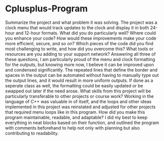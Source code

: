 # Cplusplus-Program
Summarize the project and what problem it was solving.
  The project was a clock menu that would track updates to the clock and display it in both 24-hour and 12-hour formats.
What did you do particularly well?
Where could you enhance your code? How would these improvements make your code more efficient, secure, and so on?
Which pieces of the code did you find most challenging to write, and how did you overcome this? What tools or resources are you adding to your support network?
  Answering all three of these questions, I am particularly proud of the menu and clock formatting for the outputs, but knowing more now, I believe it can be improved upon and condensed significantly.
  The repeated lines that define the border and spaces in the output can be automated without having to manually type out the output lines, and it would result in more uniform outputs.
  If done as a seperate class as well, the formatting could be easily updated or be swapped out later if the need arose.
What skills from this project will be particularly transferable to other projects or course work?
  Working in the language of C++ was valuable in of itself, and the loops and other ideas implemented in this project was reinstated and adjusted for other projects that required menu loops like in this program.
How did you make this program maintainable, readable, and adaptable?
  I did my best to keep everything in neat blocks based on their function, and outlined the program with comments beforehand to help not only with planning but also contributing to readability.
